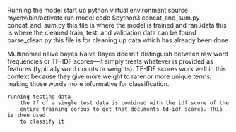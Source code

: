 Running the model
    start up python virtual environment
        source myenv/bin/activate 
    run model code
        $python3 concat_and_sum.py
concat_and_sum.py
    this file is where the model is trained and ran
/data
    this is where the cleaned train, test, and validation data can be found
parse_clean.py
    this file is for cleaning up data which has already been done

Multinomail naive bayes
    Naive Bayes doesn't distinguish between raw word frequencies or TF-IDF scores—it simply treats whatever is provided as features (typically word counts or weights).
    TF-IDF scores work well in this context because they give more weight to rarer or more unique terms, making those words more informative for classification.

    running testing data
        the tf of a single test data is combined with the idf score of the
        entire training corpus to get that documents td-idf scores. This is then used
        to classify it 
